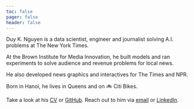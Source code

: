 ```yaml
---
toc: false
pager: false
header: false
---
```


<p>
  <span class="focus-gradient">Duy K. Nguyen</span> is a data scientist, engineer and journalist solving A.I. problems at The New York Times.
</p>

At the Brown Institute for Media Innovation, he built models and ran experiments to solve audience and revenue problems for local news.

He also developed news graphics and interactives for The Times and NPR.

Born in Hanoi, he lives in Queens and on 🚲 Citi Bikes.

Take a look at his [CV](https://drive.google.com/file/d/1LnbTvniS_wvsZptYUjKAEcn1mTSDwZfS/view?usp=sharing) or [GitHub](https://github.com/duynguyen158). Reach out to him via [email](mailto:hello@duyknguyen.com) or [LinkedIn](https://www.linkedin.com/in/duy-nguyen-a5bb12150/).
